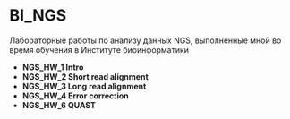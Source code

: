 # BI_NGS
Лабораторные работы по анализу данных NGS, выполненные мной во время обучения в Институте биоинформатики

- **NGS_HW_1 Intro**
- **NGS_HW_2 Short read alignment**
- **NGS_HW_3 Long read alignment**
- **NGS_HW_4 Error correction**
- **NGS_HW_6 QUAST**
